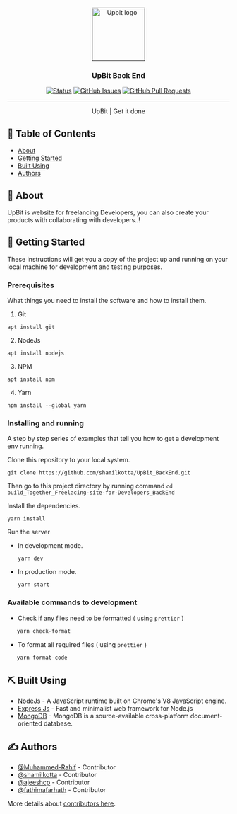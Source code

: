 <p align="center">
  <a href="" rel="noopener">
 <img width="120px" src="https://raw.githubusercontent.com/shamilkotta/UpBit_FrontEnd/master/public/logo.png" alt="Upbit logo"></a>
</p>

<h3 align="center">UpBit Back End</h3>

<div align="center">

[![Status](https://img.shields.io/badge/status-active-success.svg)](https://github.com/shamilkotta/UpBit_BackEnd)
[![GitHub Issues](https://img.shields.io/github/issues/shamilkotta/UpBit_BackEnd.svg)](https://github.com/shamilkotta/UpBit_BackEnd/issues)
[![GitHub Pull Requests](https://img.shields.io/github/issues-pr/shamilkotta/UpBit_BackEnd.svg)](https://github.com/shamilkotta/UpBit_BackEnd/pulls)

</div>

---

<p align="center">UpBit | Get it done
    <br> 
</p>

## 📝 Table of Contents

-  [About](#about)
-  [Getting Started](#getting_started)
-  [Built Using](#built_using)
-  [Authors](#authors)

## 🧐 About <a name = "about"></a>

UpBit is website for freelancing Developers, you can also create your products with collaborating with developers..!

## 🏁 Getting Started <a name = "getting_started"></a>

These instructions will get you a copy of the project up and running on your local machine for development and testing purposes.

### Prerequisites

What things you need to install the software and how to install them.

1. Git

```
apt install git
```

2. NodeJs

```
apt install nodejs
```

3. NPM

```
apt install npm
```

4. Yarn

```
npm install --global yarn
```

### Installing and running

A step by step series of examples that tell you how to get a development env running.

Clone this repository to your local system.

```
git clone https://github.com/shamilkotta/UpBit_BackEnd.git
```

Then go to this project directory by running command `cd build_Together_Freelacing-site-for-Developers_BackEnd`

Install the dependencies.

```
yarn install
```

Run the server

-  In development mode.

   ```
   yarn dev
   ```

-  In production mode.

   ```
   yarn start
   ```

### Available commands to development

-  Check if any files need to be formatted ( using `prettier` )

```sh
   yarn check-format
```

-  To format all required files ( using `prettier` )

```sh
   yarn format-code
```

## ⛏️ Built Using <a name = "built_using"></a>

-  [NodeJs](https://nodejs.org/en/) - A JavaScript runtime built on Chrome's V8 JavaScript engine.
-  [Express Js](https://expressjs.com/) - Fast and minimalist web framework for Node.js
-  [MongoDB](https://www.mongodb.com/) - MongoDB is a source-available cross-platform document-oriented database.

## ✍️ Authors <a name = "authors"></a>

-  [@Muhammed-Rahif](https://github.com/Muhammed-Rahif) - Contributor
-  [@shamilkotta](https://github.com/shamilkotta) - Contributor
-  [@ajeeshcp](https://github.com/ajeeshcp) - Contributor
-  [@fathimafarhath](https://github.com/fathimafarhath) - Contributor

More details about [contributors here](https://github.com/jsdcommunity/build_Together_Freelacing-site-for-Developers_BackEnd/contributors).
